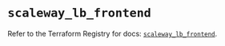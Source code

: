 # `scaleway_lb_frontend`

Refer to the Terraform Registry for docs: [`scaleway_lb_frontend`](https://registry.terraform.io/providers/scaleway/scaleway/2.59.0/docs/resources/lb_frontend).
